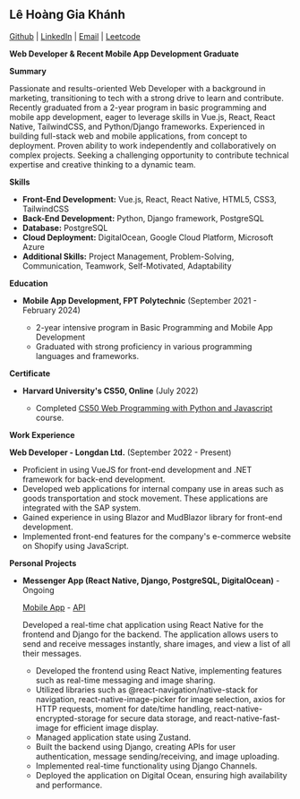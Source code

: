 
## Lê Hoàng Gia Khánh
[Github](https://github.com/ibretsam) | [LinkedIn](https://www.linkedin.com/in/khanhle0709/) | [Email](mailto:khanhle.3109@gmail.com) | [Leetcode](https://leetcode.com/u/ibretsam/)

**Web Developer & Recent Mobile App Development Graduate**

**Summary**

Passionate and results-oriented Web Developer with a background in marketing, transitioning to tech with a strong drive to learn and contribute. Recently graduated from a 2-year program in basic programming and mobile app development, eager to leverage skills in Vue.js, React, React Native, TailwindCSS, and Python/Django frameworks. Experienced in building full-stack web and mobile applications, from concept to deployment. Proven ability to work independently and collaboratively on complex projects. Seeking a challenging opportunity to contribute technical expertise and creative thinking to a dynamic team.

**Skills**

-   **Front-End Development:** Vue.js, React, React Native, HTML5, CSS3, TailwindCSS
-   **Back-End Development:** Python, Django framework, PostgreSQL
-   **Database:** PostgreSQL
-   **Cloud Deployment:** DigitalOcean, Google Cloud Platform, Microsoft Azure
-   **Additional Skills:** Project Management, Problem-Solving, Communication, Teamwork, Self-Motivated, Adaptability

**Education**

-   **Mobile App Development, FPT Polytechnic** (September 2021 - February 2024)
    
    -   2-year intensive program in Basic Programming and Mobile App Development
    -   Graduated with strong proficiency in various programming languages and frameworks.

**Certificate**    
-   **Harvard University's CS50, Online** (July 2022)
    
    -   Completed [CS50 Web Programming with Python and Javascript](https://certificates.cs50.io/13155f32-2cad-4aec-a1d9-0adc22993488.pdf?size=letter) course.
    

**Work Experience**

**Web Developer - Longdan Ltd.** (September 2022 - Present)

- Proficient in using VueJS for front-end development and .NET framework for back-end development.
- Developed web applications for internal company use in areas such as goods transportation and stock movement. These applications are integrated with the SAP system.
- Gained experience in using Blazor and MudBlazor library for front-end development.
- Implemented front-end features for the company's e-commerce website on Shopify using JavaScript.

**Personal Projects**

-   **Messenger App (React Native, Django, PostgreSQL, DigitalOcean)** - Ongoing

    [Mobile App](https://github.com/ibretsam/RealtimeChatApp) - [API](https://github.com/ibretsam/RealtimeChatAPI)

    Developed a real-time chat application using React Native for the frontend and Django for the backend. The application allows users to send and receive messages instantly, share images, and view a list of all their messages.
    - Developed the frontend using React Native, implementing features such as real-time messaging and image sharing.
    - Utilized libraries such as @react-navigation/native-stack for navigation, react-native-image-picker for image selection, axios for HTTP requests, moment for date/time handling, react-native-encrypted-storage for secure data storage, and react-native-fast-image for efficient image display.
    - Managed application state using Zustand.
    - Built the backend using Django, creating APIs for user authentication, message sending/receiving, and image uploading.
    - Implemented real-time functionality using Django Channels.
    - Deployed the application on Digital Ocean, ensuring high availability and performance.

    
